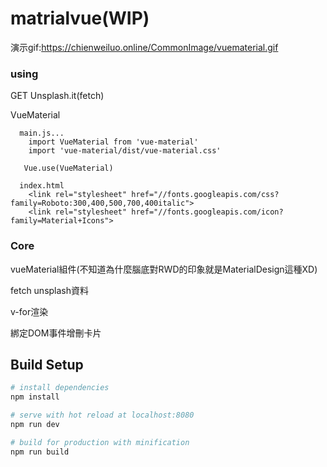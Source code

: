 # matrialvue(WIP)


演示gif:https://chienweiluo.online/CommonImage/vuematerial.gif

### using

GET Unsplash.it(fetch)

VueMaterial

```
  main.js...
    import VueMaterial from 'vue-material'
    import 'vue-material/dist/vue-material.css'

   Vue.use(VueMaterial)

  index.html
    <link rel="stylesheet" href="//fonts.googleapis.com/css?family=Roboto:300,400,500,700,400italic">
    <link rel="stylesheet" href="//fonts.googleapis.com/icon?family=Material+Icons">
```




### Core

vueMaterial組件(不知道為什麼腦底對RWD的印象就是MaterialDesign這種XD)

fetch unsplash資料

v-for渲染

綁定DOM事件增刪卡片


## Build Setup

``` bash
# install dependencies
npm install

# serve with hot reload at localhost:8080
npm run dev

# build for production with minification
npm run build
```
